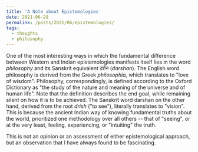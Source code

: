 ```yaml
---
title: 'A Note about Epistemologies'
date: 2021-06-29
permalink: /posts/2021/06/epistemologies/
tags:
  - thoughts
  - philosophy
---
```


One of the most interesting ways in which the fundamental difference between Western and Indian epistemologies manifests itself lies in the word *philosophy* and its Sanskrit equivalent दर्शन (*darshan*). The English word philosophy is derived from the Greek *philosophia*, which translates to "love of wisdom". Philosophy, correspondingly, is defined according to the Oxford Dictionary as "the study of the nature and meaning of the universe and of human life". Note that the definition describes the end goal, while remaining silent on how it is to be achieved. The Sanskrit word darshan on the other hand, derived from the root *drish* ("to see"), literally translates to "vision". This is because the ancient Indian way of knowing fundamental truths about the world, prioritized one methodology over all others -- that of "seeing", or at the very least, feeling, experiencing, or "intuiting" the truth.

This is not an opinion or an assessment of either epistemological approach, but an observation that I have always found to be fascinating.
 